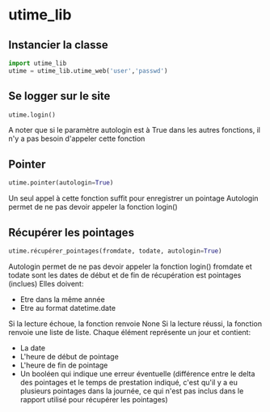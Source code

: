 # utime_lib
## Instancier la classe
```python
import utime_lib
utime = utime_lib.utime_web('user','passwd')
```

## Se logger sur le site
```python
utime.login()
```
A noter que si le paramètre autologin est à True dans les autres fonctions, il n'y a pas besoin d'appeler cette fonction

## Pointer
```python
utime.pointer(autologin=True)
```
Un seul appel à cette fonction suffit pour enregistrer un pointage
Autologin permet de ne pas devoir appeler la fonction login()


## Récupérer les pointages
```python
utime.récupérer_pointages(fromdate, todate, autologin=True)
```
Autologin permet de ne pas devoir appeler la fonction login()
fromdate et todate sont les dates de début et de fin de récupération est pointages (inclues)
Elles doivent:
- Etre dans la même année
- Etre au format datetime.date

Si la lecture échoue, la fonction renvoie None
Si la lecture réussi, la fonction renvoie une liste de liste.
Chaque élément représente un jour et contient:
- La date
- L'heure de début de pointage
- L'heure de fin de pointage
- Un booléen qui indique une erreur éventuelle (différence entre le delta des pointages et le temps de prestation indiqué, c'est qu'il y a eu plusieurs pointages dans la journée, ce qui n'est pas inclus dans le rapport utilisé pour récupérer les pointages)